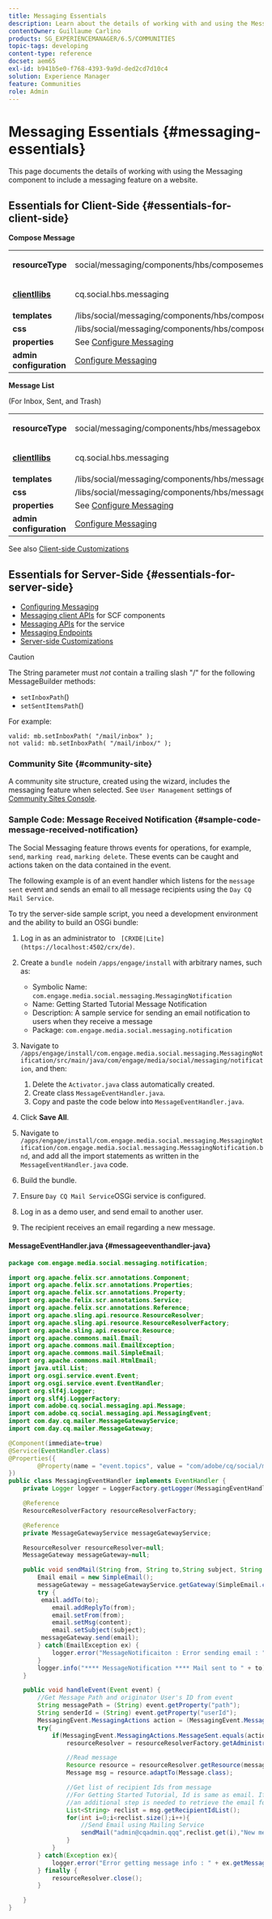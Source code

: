 ```yaml
---
title: Messaging Essentials
description: Learn about the details of working with and using the Messaging component to include a messaging feature on a website.
contentOwner: Guillaume Carlino
products: SG_EXPERIENCEMANAGER/6.5/COMMUNITIES
topic-tags: developing
content-type: reference
docset: aem65
exl-id: b941b5e0-f768-4393-9a9d-ded2cd7d10c4
solution: Experience Manager
feature: Communities
role: Admin
---
```

# Messaging Essentials {#messaging-essentials}

This page documents the details of working with using the Messaging component to include a messaging feature on a website.

## Essentials for Client-Side {#essentials-for-client-side}

**Compose Message**

<table>
 <tbody>
  <tr>
   <td> <strong>resourceType</strong></td>
   <td><p>social/messaging/components/hbs/composemessage</p> </td>
  </tr>
  <tr>
   <td> <a href="/help/communities/client-customize.md#clientlibs-for-scf" target="_blank"><strong>clientllibs</strong></a></td>
   <td><p>cq.social.hbs.messaging</p> </td>
  </tr>
  <tr>
   <td> <strong>templates</strong></td>
   <td>/libs/social/messaging/components/hbs/composemessage/composemessage.hbs</td>
  </tr>
  <tr>
   <td><strong>css</strong></td>
   <td>/libs/social/messaging/components/hbs/composemessage/clientlibs/composemessage.css</td>
  </tr>
  <tr>
   <td><strong>properties</strong></td>
   <td>See <a href="/help/communities/configure-messaging.md" target="_blank">Configure Messaging</a></td>
  </tr>
  <tr>
   <td><strong>admin configuration</strong></td>
   <td><a href="/help/communities/messaging.md">Configure Messaging</a></td>
  </tr>
 </tbody>
</table>

**Message List** 

(For Inbox, Sent, and Trash)

<table>
 <tbody>
  <tr>
   <td> <strong>resourceType</strong></td>
   <td><p>social/messaging/components/hbs/messagebox</p> </td>
  </tr>
  <tr>
   <td> <a href="/help/communities/client-customize.md#clientlibs-for-scf" target="_blank"><strong>clientllibs</strong></a></td>
   <td><p>cq.social.hbs.messaging</p> </td>
  </tr>
  <tr>
   <td> <strong>templates</strong></td>
   <td>/libs/social/messaging/components/hbs/messagebox/messagebox.hbs</td>
  </tr>
  <tr>
   <td><strong>css</strong></td>
   <td>/libs/social/messaging/components/hbs/messagebox/clientlibs/messagebox.css</td>
  </tr>
  <tr>
   <td><strong>properties</strong></td>
   <td>See <a href="/help/communities/configure-messaging.md" target="_blank">Configure Messaging</a></td>
  </tr>
  <tr>
   <td><strong>admin configuration</strong></td>
   <td><a href="/help/communities/messaging.md" target="_blank">Configure Messaging</a></td>
  </tr>
 </tbody>
</table>

See also [Client-side Customizations](/help/communities/client-customize.md)

## Essentials for Server-Side {#essentials-for-server-side}

* [Configuring Messaging](/help/communities/configure-messaging.md)
* [Messaging client APIs](https://developer.adobe.com/experience-manager/reference-materials/6-5/javadoc/com/adobe/cq/social/messaging/client/api/package-summary.html) for SCF components
* [Messaging APIs](https://developer.adobe.com/experience-manager/reference-materials/6-5/javadoc/com/adobe/cq/social/messaging/api/package-summary.html) for the service
* [Messaging Endpoints](https://developer.adobe.com/experience-manager/reference-materials/6-5/javadoc/com/adobe/cq/social/messaging/client/endpoints/package-summary.html)
* [Server-side Customizations](/help/communities/server-customize.md)

>[!CAUTION]
>
>The String parameter must *not* contain a trailing slash "/" for the following MessageBuilder methods:
>
>* `setInboxPath`()
>* `setSentItemsPath`()
>
>For example:
>
>```
>valid: mb.setInboxPath( "/mail/inbox" );
> not valid: mb.setInboxPath( "/mail/inbox/" );
>```

### Community Site {#community-site}

A community site structure, created using the wizard, includes the messaging feature when selected. See `User Management` settings of [Community Sites Console](/help/communities/sites-console.md#user-management).

### Sample Code: Message Received Notification {#sample-code-message-received-notification}

The Social Messaging feature throws events for operations, for example, `send`, `marking read`, `marking delete`. These events can be caught and actions taken on the data contained in the event.

The following example is of an event handler which listens for the `message sent` event and sends an email to all message recipients using the `Day CQ Mail Service`.

To try the server-side sample script, you need a development environment and the ability to build an OSGi bundle:

1. Log in as an administrator to ` [CRXDE|Lite](https://localhost:4502/crx/de)`.
1. Create a `bundle node`in `/apps/engage/install` with arbitrary names, such as:

   * Symbolic Name: `com.engage.media.social.messaging.MessagingNotification`
   * Name: Getting Started Tutorial Message Notification
   * Description: A sample service for sending an email notification to users when they receive a message
   * Package: `com.engage.media.social.messaging.notification`

1. Navigate to `/apps/engage/install/com.engage.media.social.messaging.MessagingNotification/src/main/java/com/engage/media/social/messaging/notification`, and then:

   1. Delete the `Activator.java` class automatically created.
   1. Create class `MessageEventHandler.java`.
   1. Copy and paste the code below into `MessageEventHandler.java`.

1. Click **Save All**.
1. Navigate to `/apps/engage/install/com.engage.media.social.messaging.MessagingNotification/com.engage.media.social.messaging.MessagingNotification.bnd`, and add all the import statements as written in the `MessageEventHandler.java` code.
1. Build the bundle.
1. Ensure `Day CQ Mail Service`OSGi service is configured.
1. Log in as a demo user, and send email to another user.
1. The recipient receives an email regarding a new message.

#### MessageEventHandler.java {#messageeventhandler-java}

```java
package com.engage.media.social.messaging.notification;

import org.apache.felix.scr.annotations.Component;
import org.apache.felix.scr.annotations.Properties;
import org.apache.felix.scr.annotations.Property;
import org.apache.felix.scr.annotations.Service;
import org.apache.felix.scr.annotations.Reference;
import org.apache.sling.api.resource.ResourceResolver;
import org.apache.sling.api.resource.ResourceResolverFactory;
import org.apache.sling.api.resource.Resource;
import org.apache.commons.mail.Email;
import org.apache.commons.mail.EmailException;
import org.apache.commons.mail.SimpleEmail;
import org.apache.commons.mail.HtmlEmail;
import java.util.List;
import org.osgi.service.event.Event;
import org.osgi.service.event.EventHandler;
import org.slf4j.Logger;
import org.slf4j.LoggerFactory;
import com.adobe.cq.social.messaging.api.Message;
import com.adobe.cq.social.messaging.api.MessagingEvent;
import com.day.cq.mailer.MessageGatewayService;
import com.day.cq.mailer.MessageGateway;

@Component(immediate=true)
@Service(EventHandler.class)
@Properties({
        @Property(name = "event.topics", value = "com/adobe/cq/social/message")
})
public class MessagingEventHandler implements EventHandler {
    private Logger logger = LoggerFactory.getLogger(MessagingEventHandler.class);

    @Reference
    ResourceResolverFactory resourceResolverFactory;

    @Reference
    private MessageGatewayService messageGatewayService;

    ResourceResolver resourceResolver=null;
    MessageGateway messageGateway=null;

    public void sendMail(String from, String to,String subject, String content){
        Email email = new SimpleEmail();
        messageGateway = messageGatewayService.getGateway(SimpleEmail.class);
        try {
         email.addTo(to);
            email.addReplyTo(from);
            email.setFrom(from);
            email.setMsg(content);
            email.setSubject(subject);
         messageGateway.send(email);
        } catch(EmailException ex) {
            logger.error("MessageNotificaiton : Error sending email : "+ex.getMessage());
        }
        logger.info("**** MessageNotification **** Mail sent to " + to);
    }

    public void handleEvent(Event event) {
        //Get Message Path and originator User's ID from event
        String messagePath = (String) event.getProperty("path");
        String senderId = (String) event.getProperty("userId");
        MessagingEvent.MessagingActions action = (MessagingEvent.MessagingActions) event.getProperty("action");
        try{
            if(MessagingEvent.MessagingActions.MessageSent.equals(action)){
                resourceResolver = resourceResolverFactory.getAdministrativeResourceResolver(null);

                //Read message
                Resource resource = resourceResolver.getResource(messagePath);
                Message msg = resource.adaptTo(Message.class);

                //Get list of recipient Ids from message
                //For Getting Started Tutorial, Id is same as email. If that is not the case in your site,
                //an additional step is needed to retrieve the email for the Id
                List<String> reclist = msg.getRecipientIdList();
                for(int i=0;i<reclist.size();i++){
                    //Send Email using Mailing Service
                    sendMail("admin@cqadmin.qqq",reclist.get(i),"New message on Getting Started Tutorial", "Hi\nYou have received a new message from  " +  senderId + ". To read it, sign in to Getting Started Tutorial.\n\n-Engage Admin");
                }
            }
        } catch(Exception ex){
            logger.error("Error getting message info : " + ex.getMessage());
        } finally {
            resourceResolver.close();
        }

    }
}
```
